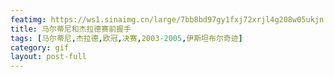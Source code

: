 ```yaml
---
featimg: https://ws1.sinaimg.cn/large/7bb8bd97gy1fxj72xrjl4g208w05ukjn.gif
title: 马尔蒂尼和杰拉德赛前握手
tags: [马尔蒂尼,杰拉德,欧冠,决赛,2003-2005,伊斯坦布尔奇迹]
category: gif
layout: post-full
---
```

